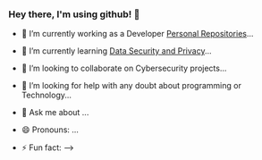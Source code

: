 ### Hey there, I'm using github! 👋

<!--
**utopicArt/utopicArt** is a ✨ _special_ ✨ repository because its `README.md` (this file) appears on your GitHub profile.

Here are some ideas to get you started:-->

- 🔭 I’m currently working as a Developer [Personal Repositories](https://github.com/utopicArt?tab=repositories)...
- 🌱 I’m currently learning [Data Security and Privacy](https://utopicart.github.io/automatas1/)...
- 👯 I’m looking to collaborate on Cybersecurity projects...
- 🤔 I’m looking for help with any doubt about programming or Technology...

- 💬 Ask me about ...
- 😄 Pronouns: ...
- ⚡ Fun fact: 
-->
